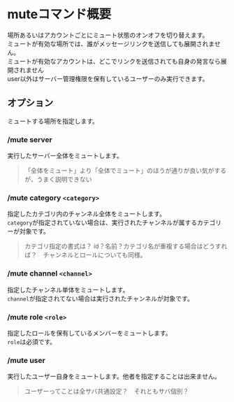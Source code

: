 # muteコマンド概要
場所あるいはアカウントごとにミュート状態のオンオフを切り替えます。  
ミュートが有効な場所では、誰がメッセージリンクを送信しても展開されません。  
ミュートが有効なアカウントは、どこでリンクを送信されても自身の発言なら展開されません  
user以外はサーバー管理権限を保有しているユーザーのみ実行できます。
## オプション
ミュートする場所を指定します。
### /mute server
実行したサーバー全体をミュートします。
> 「全体をミュート」より「全体でミュート」のほうが通りが良い気がするが、うまく説明できない
### /mute category `<category>`
指定したカテゴリ内のチャンネル全体をミュートします。  
`category`が指定されていない場合は、実行されたチャンネルが属するカテゴリーが対象です。
> カテゴリ指定の書式は？  id？名前？カテゴリ名が重複する場合はどうすれば？　チャンネルとロールについても同様。
### /mute channel `<channel>`
指定したチャンネル単体をミュートします。  
`channel`が指定されてない場合は実行されたチャンネルが対象です。
### /mute role `<role>`
指定したロールを保有しているメンバーをミュートします。  
`role`は必須です。
### /mute user
実行したユーザー自身をミュートします。他者を指定することは出来ません。
> ユーザーってことは全サバ共通設定？　それともサバ個別？
